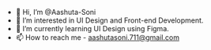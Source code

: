 - 👋 Hi, I’m @Aashuta-Soni
- 👀 I’m interested in UI Design and Front-end Development.
- 🌱 I’m currently learning UI Design using Figma.
- 📫 How to reach me - aashutasoni.711@gmail.com

<!---
Aashuta-Soni/Aashuta-Soni is a ✨ special ✨ repository because its `README.md` (this file) appears on your GitHub profile.
You can click the Preview link to take a look at your changes.
--->
